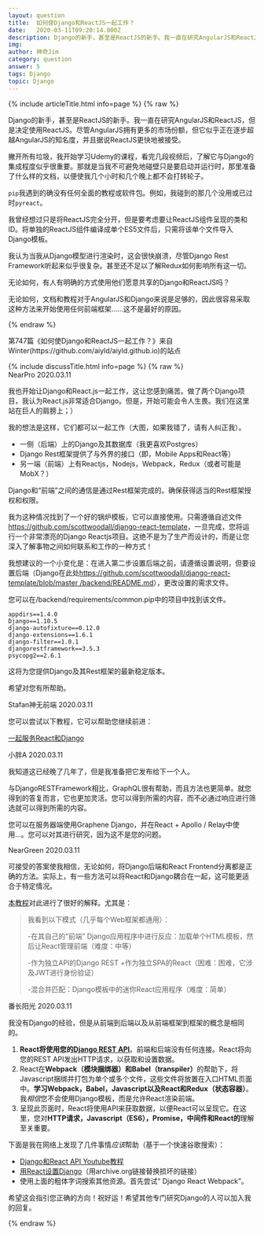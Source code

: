 ```yaml
---
layout: question
title:  如何使Django和ReactJS一起工作？
date:   2020-03-11T09:20:14.000Z
description: Django的新手，甚至是ReactJS的新手。我一直在研究AngularJS和ReactJS，但是决定使用ReactJS。尽管AngularJS拥有更多...
img: 
author: 神奇Jim
category: question
answer: 5
tags: Django
topic: Django
---
```

<div class="article-root">
  <div class="article">
    {% include articleTitle.html info=page %}
    {% raw %}
    <div class="article-content"><p><font style="vertical-align: inherit;"><font style="vertical-align: inherit;">Django的新手，甚至是ReactJS的新手。</font><font style="vertical-align: inherit;">我一直在研究AngularJS和ReactJS，但是决定使用ReactJS。</font><font style="vertical-align: inherit;">尽管AngularJS拥有更多的市场份额，但它似乎正在逐步超越AngularJS的知名度，并且据说ReactJS更快地被接受。</font></font></p>

<p><font style="vertical-align: inherit;"><font style="vertical-align: inherit;">撇开所有垃圾，我开始学习Udemy的课程，看完几段视频后，了解它与Django的集成程度似乎很重要。</font><font style="vertical-align: inherit;">那就是当我不可避免地碰壁只是要启动并运行时，那里准备了什么样的文档，以便使我几个小时和几个晚上都不会打转轮子。</font></font></p>

<p><font style="vertical-align: inherit;"></font><code>pip</code><font style="vertical-align: inherit;"><font style="vertical-align: inherit;">我遇到</font><font style="vertical-align: inherit;">的确没有任何全面的教程或</font><font style="vertical-align: inherit;">软件包。</font><font style="vertical-align: inherit;">例如，我碰到的那几个没用或已过时</font></font><code>pyreact</code><font style="vertical-align: inherit;"><font style="vertical-align: inherit;">。</font></font></p>

<p><font style="vertical-align: inherit;"><font style="vertical-align: inherit;">我曾经想过只是将ReactJS完全分开，但是要考虑要让ReactJS组件呈现的类和ID。将单独的ReactJS组件编译成单个ES5文件后，只需将该单个文件导入Django模板。 </font></font></p>

<p><font style="vertical-align: inherit;"><font style="vertical-align: inherit;">我认为当我从Django模型进行渲染时，这会很快崩溃，尽管Django Rest Framework听起来似乎很复杂。</font><font style="vertical-align: inherit;">甚至还不足以了解Redux如何影响所有这一切。</font></font></p>

<p><font style="vertical-align: inherit;"><font style="vertical-align: inherit;">无论如何，有人有明确的方式使用他们愿意共享的Django和ReactJS吗？</font></font></p>

<p><font style="vertical-align: inherit;"><font style="vertical-align: inherit;">无论如何，文档和教程对于AngularJS和Django来说是足够的，因此很容易采取这种方法来开始使用任何前端框架……这不是最好的原因。</font></font></p></div>
    {% endraw %}
  </div>
  <p class="winter_mark">第747篇《如何使Django和ReactJS一起工作？》来自Winter(https://github.com/aiyld/aiyld.github.io)的站点</p>
  <div class="discuss-wrapper">
    {% include discussTitle.html info=page %}
    {% raw %}
    <div class="discuss-list">
    <div class="discuss-item">
        <div class="discuss-parent">
          <div class="discuss-meta">
            <span class="discuss-user">NearPro</span>
            <span class="discuss-time">2020.03.11</span>
          </div>
          <div class="discuss-comment"><p><font style="vertical-align: inherit;"><font style="vertical-align: inherit;">我也开始让Django和React.js一起工作，这让您感到痛苦。</font><font style="vertical-align: inherit;">做了两个Django项目，我认为React.js非常适合Django。</font><font style="vertical-align: inherit;">但是，开始可能会令人生畏。</font><font style="vertical-align: inherit;">我们在这里站在巨人的肩膀上；）</font></font></p>

<p><font style="vertical-align: inherit;"><font style="vertical-align: inherit;">我的想法是这样，它们都可以一起工作（大图，如果我错了，请有人纠正我）。</font></font></p>

<ul>
<li><font style="vertical-align: inherit;"><font style="vertical-align: inherit;">一侧（后端）上的Django及其数据库（我更喜欢Postgres）</font></font></li>
<li><font style="vertical-align: inherit;"><font style="vertical-align: inherit;">Django Rest框架提供了与外界的接口（即，Mobile Apps和React等）</font></font></li>
<li><font style="vertical-align: inherit;"><font style="vertical-align: inherit;">另一端（前端）上有Reactjs，Nodejs，Webpack，Redux（或者可能是MobX？）</font></font></li>
</ul>

<p><font style="vertical-align: inherit;"><font style="vertical-align: inherit;">Django和“前端”之间的通信是通过Rest框架完成的。</font><font style="vertical-align: inherit;">确保获得适当的Rest框架授权和权限。</font></font></p>

<p><font style="vertical-align: inherit;"><font style="vertical-align: inherit;">我为这种情况找到了一个好的锅炉模板，它可以直接使用。</font><font style="vertical-align: inherit;">只需遵循自述文件</font></font><a href="https://github.com/scottwoodall/django-react-template" rel="noreferrer"><font style="vertical-align: inherit;"><font style="vertical-align: inherit;">https://github.com/scottwoodall/django-react-template</font></font></a><font style="vertical-align: inherit;"><font style="vertical-align: inherit;">，一旦完成，您将运行一个非常漂亮的Django Reactjs项目。</font><font style="vertical-align: inherit;">这绝不是为了生产而设计的，而是让您深入了解事物之间如何联系和工作的一种方式！</font></font></p>

<p><font style="vertical-align: inherit;"><font style="vertical-align: inherit;">我想建议的一个小变化是：在进入第二步设置后端之前，请遵循设置说明，但要设置后端（Django在此处</font></font><a href="https://github.com/scottwoodall/django-react-template/blob/master/backend/README.md" rel="noreferrer"><font style="vertical-align: inherit;"><font style="vertical-align: inherit;">https://github.com/scottwoodall/django-react-template/blob/master /backend/README.md</font></font></a><font style="vertical-align: inherit;"><font style="vertical-align: inherit;">），更改设置的需求文件。</font></font></p>

<p><font style="vertical-align: inherit;"><font style="vertical-align: inherit;">您可以在/backend/requirements/common.pip中的项目中找到该文件。</font></font></p>

<pre><code>appdirs==1.4.0<font></font>
Django==1.10.5<font></font>
django-autofixture==0.12.0<font></font>
django-extensions==1.6.1<font></font>
django-filter==1.0.1<font></font>
djangorestframework==3.5.3<font></font>
psycopg2==2.6.1<font></font>
</code></pre>

<p><font style="vertical-align: inherit;"><font style="vertical-align: inherit;">这将为您提供Django及其Rest框架的最新稳定版本。</font></font></p>

<p><font style="vertical-align: inherit;"><font style="vertical-align: inherit;">希望对您有所帮助。</font></font></p></div>
        </div></div><div class="discuss-item">
        <div class="discuss-parent">
          <div class="discuss-meta">
            <span class="discuss-user">Stafan神无前端</span>
            <span class="discuss-time">2020.03.11</span>
          </div>
          <div class="discuss-comment"><p><font style="vertical-align: inherit;"><font style="vertical-align: inherit;">您可以尝试以下教程，它可以帮助您继续前进：</font></font></p>

<p><a href="https://medium.com/hackernoon/serving-react-and-django-together-2089645046e4" rel="nofollow noreferrer"><font style="vertical-align: inherit;"><font style="vertical-align: inherit;">一起服务React和Django</font></font></a>  </p></div>
        </div></div><div class="discuss-item">
        <div class="discuss-parent">
          <div class="discuss-meta">
            <span class="discuss-user">小胖A</span>
            <span class="discuss-time">2020.03.11</span>
          </div>
          <div class="discuss-comment"><p><font style="vertical-align: inherit;"><font style="vertical-align: inherit;">我知道这已经晚了几年了，但是我准备把它发布给下一个人。 </font></font></p>

<p><font style="vertical-align: inherit;"><font style="vertical-align: inherit;">与DjangoRESTFramework相比，GraphQL很有帮助，而且方法也更简单。</font><font style="vertical-align: inherit;">就您得到的答复而言，它也更加灵活。</font><font style="vertical-align: inherit;">您可以得到所需的内容，而不必通过响应进行筛选就可以得到所需的内容。</font></font></p>

<p><font style="vertical-align: inherit;"><font style="vertical-align: inherit;">您可以在服务器端使用Graphene Django，并在React + Apollo / Relay中使用...。您可以对其进行研究，因为这不是您的问题。 </font></font></p></div>
        </div></div><div class="discuss-item">
        <div class="discuss-parent">
          <div class="discuss-meta">
            <span class="discuss-user">NearGreen</span>
            <span class="discuss-time">2020.03.11</span>
          </div>
          <div class="discuss-comment"><p><font style="vertical-align: inherit;"><font style="vertical-align: inherit;">可接受的答案使我相信，无论如何，将Django后端和React Frontend分离都是正确的方法。</font><font style="vertical-align: inherit;">实际上，有一些方法可以将React和Django耦合在一起，这可能更适合于特定情况。</font></font></p>

<p><a href="https://www.valentinog.com/blog/drf/" rel="noreferrer"><font style="vertical-align: inherit;"><font style="vertical-align: inherit;">本教程</font></font></a><font style="vertical-align: inherit;"><font style="vertical-align: inherit;">对此进行了很好的解释。</font><font style="vertical-align: inherit;">尤其是：</font></font></p>

<blockquote>
  <p><font style="vertical-align: inherit;"><font style="vertical-align: inherit;">我看到以下模式（几乎每个Web框架都通用）：</font></font></p>
  
  <p><font style="vertical-align: inherit;"><font style="vertical-align: inherit;">-在其自己的“前端” Django应用程序中进行反应：加载单个HTML模板，然后让React管理前端（难度：中等）</font></font></p>
  
  <p><font style="vertical-align: inherit;"><font style="vertical-align: inherit;">-作为独立API的Django REST +作为独立SPA的React（困难：困难，它涉及JWT进行身份验证）</font></font></p>
  
  <p><font style="vertical-align: inherit;"><font style="vertical-align: inherit;">-混合并匹配：Django模板中的迷你React应用程序（难度：简单）</font></font></p>
</blockquote></div>
        </div></div><div class="discuss-item">
        <div class="discuss-parent">
          <div class="discuss-meta">
            <span class="discuss-user">番长阳光</span>
            <span class="discuss-time">2020.03.11</span>
          </div>
          <div class="discuss-comment"><p><font style="vertical-align: inherit;"><font style="vertical-align: inherit;">我没有Django的经验，但是从前端到后端以及从前端框架到框架的概念是相同的。</font></font></p>

<ol>
<li><strong><font style="vertical-align: inherit;"><font style="vertical-align: inherit;">React将使用您的</font></font><a href="http://www.django-rest-framework.org/tutorial/quickstart/" rel="nofollow noreferrer"><font style="vertical-align: inherit;"><font style="vertical-align: inherit;">Django REST API</font></font></a></strong><font style="vertical-align: inherit;"><font style="vertical-align: inherit;">。</font><font style="vertical-align: inherit;">前端和后端没有任何连接。</font><font style="vertical-align: inherit;">React将向您的REST API发出HTTP请求，以获取和设置数据。</font></font></li>
<li><font style="vertical-align: inherit;"><font style="vertical-align: inherit;">React在</font></font><strong><font style="vertical-align: inherit;"><font style="vertical-align: inherit;">Webpack（模块捆绑器）和Babel（transpiler）</font></font></strong><font style="vertical-align: inherit;"><font style="vertical-align: inherit;">的帮助下</font><font style="vertical-align: inherit;">，将Javascript捆绑并打包为单个或多个文件，这些文件将放置在入口HTML页面中。</font></font><strong><font style="vertical-align: inherit;"><font style="vertical-align: inherit;">学习Webpack，Babel，Javascript以及React和Redux（状态容器）</font></font></strong><font style="vertical-align: inherit;"><font style="vertical-align: inherit;">。</font><font style="vertical-align: inherit;">我</font></font><em><font style="vertical-align: inherit;"><font style="vertical-align: inherit;">相信</font></font></em><font style="vertical-align: inherit;"><font style="vertical-align: inherit;">您不会使用Django模板，而是允许React渲染前端。</font></font></li>
<li><font style="vertical-align: inherit;"><font style="vertical-align: inherit;">呈现此页面时，React将使用API​​来获取数据，以便React可以呈现它。</font><font style="vertical-align: inherit;">在这里，您对</font></font><strong><font style="vertical-align: inherit;"><font style="vertical-align: inherit;">HTTP请求，Javascript（ES6），Promise，中间件和React的</font></font></strong><font style="vertical-align: inherit;"><font style="vertical-align: inherit;">理解</font><font style="vertical-align: inherit;">至关重要。</font></font></li>
</ol>

<p><font style="vertical-align: inherit;"><font style="vertical-align: inherit;">下面是我在网络上发现了几件事情</font></font><em><font style="vertical-align: inherit;"><font style="vertical-align: inherit;">应该</font></font></em><font style="vertical-align: inherit;"><font style="vertical-align: inherit;">帮助（基于一个快速谷歌搜索）：</font></font></p>

<ul>
<li><a href="https://www.youtube.com/watch?v=CxjJ7siCK44" rel="nofollow noreferrer"><font style="vertical-align: inherit;"><font style="vertical-align: inherit;">Django和React API Youtube教程</font></font></a></li>
<li><a href="https://web.archive.org/web/20171207032005/http://geezhawk.github.io/using-react-with-django-rest-framework" rel="nofollow noreferrer"><font style="vertical-align: inherit;"><font style="vertical-align: inherit;">用React设置Django</font></font></a><font style="vertical-align: inherit;"><font style="vertical-align: inherit;">（用archive.org链接替换损坏的链接）</font></font></li>
<li><font style="vertical-align: inherit;"><font style="vertical-align: inherit;">使用上面的粗体字词搜索其他资源。</font><font style="vertical-align: inherit;">首先尝试“ Django React Webpack”。</font></font></li>
</ul>

<p><font style="vertical-align: inherit;"><font style="vertical-align: inherit;">希望这会指引您正确的方向！</font><font style="vertical-align: inherit;">祝好运！</font><font style="vertical-align: inherit;">希望其他专门研究Django的人可以加入我的回复。</font></font></p></div>
        </div></div>
    </div>
    {% endraw %}
  </div>
<div>
